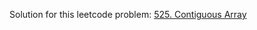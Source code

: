 Solution for this leetcode problem: [525. Contiguous Array]([https://leetcode.com/problems/minimum-window-substring](https://leetcode.com/problems/contiguous-array/))
